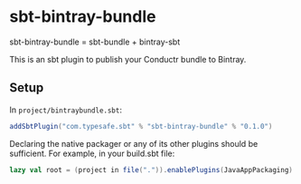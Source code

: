 sbt-bintray-bundle
==================

sbt-bintray-bundle = sbt-bundle + bintray-sbt

This is an sbt plugin to publish your Conductr bundle to Bintray.

Setup
-----

In `project/bintraybundle.sbt`:

```scala
addSbtPlugin("com.typesafe.sbt" % "sbt-bintray-bundle" % "0.1.0")
```

Declaring the native packager or any of its other plugins should be sufficient. For example, in your build.sbt file:

```scala
lazy val root = (project in file(".")).enablePlugins(JavaAppPackaging)
```

